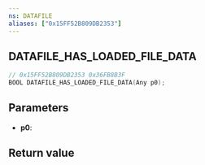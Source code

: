 ```yaml
---
ns: DATAFILE
aliases: ["0x15FF52B809DB2353"]
---
```

## DATAFILE_HAS_LOADED_FILE_DATA

```c
// 0x15FF52B809DB2353 0x36FB8B3F
BOOL DATAFILE_HAS_LOADED_FILE_DATA(Any p0);
```

## Parameters
* **p0**: 

## Return value
